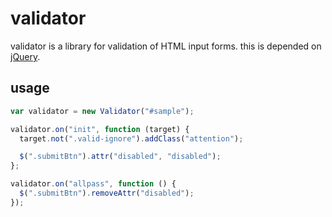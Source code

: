 # validator

validator is a library for validation of HTML input forms.
this is depended on [jQuery](http://jquery.com/).


## usage
```js
var validator = new Validator("#sample");

validator.on("init", function (target) {
  target.not(".valid-ignore").addClass("attention");

  $(".submitBtn").attr("disabled", "disabled");
};

validator.on("allpass", function () {
  $(".submitBtn").removeAttr("disabled");
});
```
